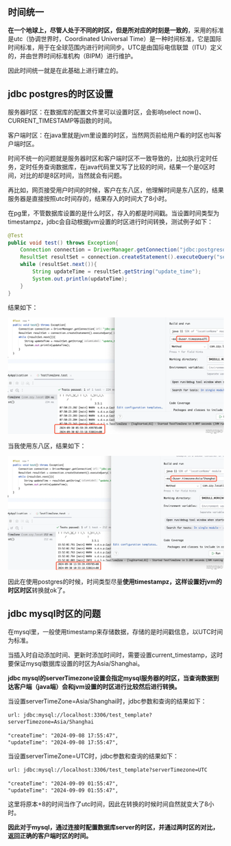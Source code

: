 ## 时间统一

**在一个地球上，尽管人处于不同的时区，但是所对应的时刻是一致的**，采用的标准是utc（协调世界时，Coordinated Universal Time）是一种时间标准，它是国际时间标准，用于在全球范围内进行时间同步。UTC是由国际电信联盟（ITU）定义的，并由世界时间标准机构（BIPM）进行维护。

因此时间统一就是在此基础上进行建立的。

## jdbc postgres的时区设置

服务器时区：在数据库的配置文件里可以设置时区，会影响select now()、CURRENT_TIMESTAMP等函数的时间。

客户端时区：在java里就是jvm里设置的时区，当然网页前给用户看的时区也叫客户端时区。

时间不统一的问题就是服务器时区和客户端时区不一致导致的，比如执行定时任务，定时任务查询数据库，在java代码里又写了比较的时间，结果一个是0区时间，对比的却是8区时间，当然就会有问题。

再比如，网页接受用户时间的时候，客户在东八区，他理解时间是东八区的，结果服务器是直接按照utc时间存的，结果存入的时间大了8小时。

在pg里，不管数据库设置的是什么时区，存入的都是时间戳。当设置时间类型为timestampz，jdbc会自动根据jvm设置的时区进行时间转换，测试例子如下：

```java
@Test
public void test() throws Exception{
    Connection connection = DriverManager.getConnection("jdbc:postgresql://localhost:5432/gis?currentSchema=public", USERNAME, PASSWORD);
    ResultSet resultSet = connection.createStatement().executeQuery("select * from public.my_user");
    while (resultSet.next()){
        String updateTime = resultSet.getString("update_time");
        System.out.println(updateTime);
    }
}
```

结果如下：

![postgres0时区](https://raw.githubusercontent.com/zzygeo/picx-images-hosting/master/postgres0%E6%97%B6%E5%8C%BA.83a25idev7.webp)


当我使用东八区，结果如下：

![postgres8时区](https://github.com/zzygeo/picx-images-hosting/raw/master/postgres8时区.4jo4fpcpv5.webp)

因此在使用postgres的时候，时间类型尽量**使用timestampz，这样设置好jvm的时区时区**转换就ok了。

## jdbc mysql时区的问题

在mysql里，一般使用timestamp来存储数据，存储的是时间戳信息，以UTC时间为标准。

当插入时自动添加时间、更新时添加时间时，需要设置current_timestamp，这时要保证mysql数据库设置的时区为Asia/Shanghai。

**jdbc mysql的serverTimezone设置会指定mysql服务器的时区，当查询数据到达客户端（java端）会和jvm设置的时区进行比较然后进行转换。**

当设置serverTimeZone=Asia/Shanghai时，jdbc参数和查询的结果如下：

```text
url: jdbc:mysql://localhost:3306/test_template?serverTimezone=Asia/Shanghai

"createTime": "2024-09-08 17:55:47",
"updateTime": "2024-09-08 17:55:47",
```

当设置serverTimeZone=UTC时，jdbc参数和查询的结果如下：

```text
url: jdbc:mysql://localhost:3306/test_template?serverTimezone=UTC

"createTime": "2024-09-09 01:55:47",
"updateTime": "2024-09-09 01:55:47",
```

这里将原本+8的时间当作了utc时间，因此在转换的时候时间自然就变大了8小时。

**因此对于mysql，通过连接时配置数据库server的时区，并通过两时区的对比，返回正确的客户端时区的时间。**
